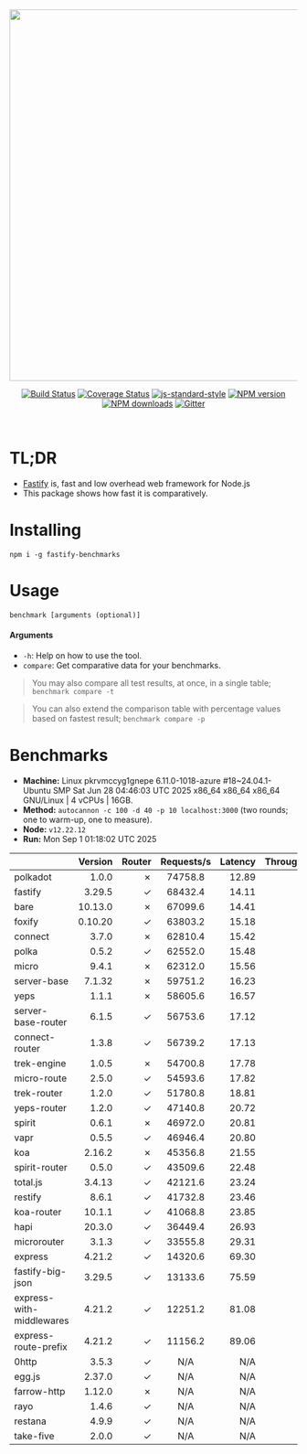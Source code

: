 <div align="center">
<img src="https://github.com/fastify/graphics/raw/master/full-logo.png" width="650" height="auto"/>
</div>

<div align="center">

[![Build Status](https://travis-ci.org/fastify/fastify.svg?branch=master)](https://travis-ci.org/fastify/fastify)
[![Coverage Status](https://coveralls.io/repos/github/fastify/fastify/badge.svg?branch=master)](https://coveralls.io/github/fastify/fastify?branch=master)
[![js-standard-style](https://img.shields.io/badge/code%20style-standard-brightgreen.svg?style=flat)](http://standardjs.com/)
[![NPM version](https://img.shields.io/npm/v/fastify.svg?style=flat)](https://www.npmjs.com/package/fastify)
[![NPM downloads](https://img.shields.io/npm/dm/fastify.svg?style=flat)](https://www.npmjs.com/package/fastify) [![Gitter](https://badges.gitter.im/gitterHQ/gitter.svg)](https://gitter.im/fastify)
</div>
<br />

# TL;DR

* [Fastify](https://github.com/fastify/fastify) is, fast and low overhead web framework for Node.js
* This package shows how fast it is comparatively.

# Installing

```
npm i -g fastify-benchmarks
```

# Usage

```
benchmark [arguments (optional)]
```

#### Arguments

* `-h`: Help on how to use the tool.
* `compare`: Get comparative data for your benchmarks.

> You may also compare all test results, at once, in a single table; `benchmark compare -t`

> You can also extend the comparison table with percentage values based on fastest result; `benchmark compare -p`
# Benchmarks
* __Machine:__ Linux pkrvmccyg1gnepe 6.11.0-1018-azure #18~24.04.1-Ubuntu SMP Sat Jun 28 04:46:03 UTC 2025 x86_64 x86_64 x86_64 GNU/Linux | 4 vCPUs | 16GB.
* __Method:__ `autocannon -c 100 -d 40 -p 10 localhost:3000` (two rounds; one to warm-up, one to measure).
* __Node:__ `v12.22.12`
* __Run:__ Mon Sep  1 01:18:02 UTC 2025

|                          | Version | Router | Requests/s | Latency | Throughput/Mb |
| :--                      | --:     | --:    | :-:        | --:     | --:           |
| polkadot                 | 1.0.0   | ✗      | 74758.8    | 12.89   | 13.33         |
| fastify                  | 3.29.5  | ✓      | 68432.4    | 14.11   | 12.20         |
| bare                     | 10.13.0 | ✗      | 67099.6    | 14.41   | 11.97         |
| foxify                   | 0.10.20 | ✓      | 63803.2    | 15.18   | 10.47         |
| connect                  | 3.7.0   | ✗      | 62810.4    | 15.42   | 11.20         |
| polka                    | 0.5.2   | ✓      | 62552.0    | 15.48   | 11.16         |
| micro                    | 9.4.1   | ✗      | 62312.0    | 15.56   | 11.11         |
| server-base              | 7.1.32  | ✗      | 59751.2    | 16.23   | 10.66         |
| yeps                     | 1.1.1   | ✗      | 58605.6    | 16.57   | 10.45         |
| server-base-router       | 6.1.5   | ✓      | 56753.6    | 17.12   | 10.12         |
| connect-router           | 1.3.8   | ✓      | 56739.2    | 17.13   | 10.12         |
| trek-engine              | 1.0.5   | ✗      | 54700.8    | 17.78   | 8.97          |
| micro-route              | 2.5.0   | ✓      | 54593.6    | 17.82   | 9.74          |
| trek-router              | 1.2.0   | ✓      | 51780.8    | 18.81   | 8.49          |
| yeps-router              | 1.2.0   | ✓      | 47140.8    | 20.72   | 8.41          |
| spirit                   | 0.6.1   | ✗      | 46972.0    | 20.81   | 8.38          |
| vapr                     | 0.5.5   | ✓      | 46946.4    | 20.80   | 7.70          |
| koa                      | 2.16.2  | ✗      | 45356.8    | 21.55   | 8.09          |
| spirit-router            | 0.5.0   | ✓      | 43509.6    | 22.48   | 7.76          |
| total.js                 | 3.4.13  | ✓      | 42121.6    | 23.24   | 12.89         |
| restify                  | 8.6.1   | ✓      | 41732.8    | 23.46   | 7.52          |
| koa-router               | 10.1.1  | ✓      | 41068.8    | 23.85   | 7.32          |
| hapi                     | 20.3.0  | ✓      | 36449.4    | 26.93   | 6.50          |
| microrouter              | 3.1.3   | ✓      | 33555.8    | 29.31   | 5.98          |
| express                  | 4.21.2  | ✓      | 14320.6    | 69.30   | 2.55          |
| fastify-big-json         | 3.29.5  | ✓      | 13133.6    | 75.59   | 151.09        |
| express-with-middlewares | 4.21.2  | ✓      | 12251.2    | 81.08   | 4.70          |
| express-route-prefix     | 4.21.2  | ✓      | 11156.2    | 89.06   | 4.13          |
| 0http                    | 3.5.3   | ✓      | N/A        | N/A     | N/A           |
| egg.js                   | 2.37.0  | ✓      | N/A        | N/A     | N/A           |
| farrow-http              | 1.12.0  | ✗      | N/A        | N/A     | N/A           |
| rayo                     | 1.4.6   | ✓      | N/A        | N/A     | N/A           |
| restana                  | 4.9.9   | ✓      | N/A        | N/A     | N/A           |
| take-five                | 2.0.0   | ✓      | N/A        | N/A     | N/A           |
